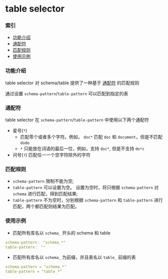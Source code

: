 table selector
===

### 索引
- [功能介绍](#功能介绍)
- [通配符](#通配符)
- [匹配规则](#匹配规则)
- [使用示例](#使用示例)


### 功能介绍

table selector 对 schema/table 提供了一种基于 [通配符](https://zh.wikipedia.org/wiki/%E9%80%9A%E9%85%8D%E7%AC%A6) 的匹配规则

通过设置 `schema-pattern`/`table-pattern` 可以匹配到指定的表


### 通配符

table selector 在 `schema-pattern`/`table-pattern` 中使用以下两个通配符

- 星号(`*`)
  - 匹配零个或者多个字符。例如， `doc*` 匹配 `doc` 和 `document`，但是不匹配 `dodo`
  - `*` 只能放在词语的最后一位，例如，支持 `doc*`, 但是不支持 `do*c`
- 问号(`?`) 匹配任一一个空字符除外的字符

### 匹配规则

- `schema-pattern` 限制不能为空;
- `table-pattern` 可以设置为空。 设置为空时，将只根据 `schema-pattern` 对 `schema` 进行匹配，得到匹配结果;
- `table-pattern` 不为空时，分别根据 `schema-pattern` 和 `table-pattern` 进行匹配，两个都匹配则结果为匹配。

### 使用示例


- 匹配所有库名以 `schema_` 开头的 schema 和 table
```yaml
schema-pattern： "schema_*"
table-pattern： ""
```

- 匹配所有库名以 `schema_` 为前缀，并且表名以 `table_` 前缀的表
```yaml
schema-pattern = "schema_*"
table-pattern = "table_*"
```

